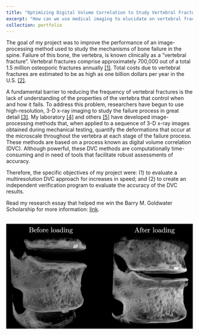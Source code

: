 ```yaml
---
title: "Optimizing Digital Volume Correlation to Study Vertebral Fractures"
excerpt: "How can we use medical imaging to elucidate on vertebral fracture mechanisms? <br/><img src='/images/CompressionCT.png' alt='CompressionCT' width='600'/>"
collection: portfolio
---
```


The goal of my project was to improve the performance of an image-processing method used to study the mechanisms of bone failure in the spine. Failure of this bone, the vertebra, is known clinically as a “vertebral fracture”. Vertebral fractures comprise approximately 700,000 out of a total 1.5 million osteoporic fractures annually [[1]](https://www.sciencedirect.com/science/article/pii/8756328295002584?via%3Dihub). Total costs due to vertebral fractures are estimated to be as high as one billion dollars per year
in the U.S. [[2]](https://pubmed.ncbi.nlm.nih.gov/17144789/).

A fundamental barrier to reducing the frequency of vertebral fractures is the lack of
understanding of the properties of the vertebra that control when and how it fails. To address this problem, researchers have begun to use high-resolution, 3-D x-ray imaging to study the failure process in great detail [[3]](https://www.sciencedirect.com/science/article/pii/S1751616113003159). My laboratory [[4]](https://pubmed.ncbi.nlm.nih.gov/29196764/) and others [[5]](https://pubmed.ncbi.nlm.nih.gov/16532610/) have developed image-processing methods that, when applied to a sequence of 3-D x-ray images obtained during mechanical testing, quantify the deformations that occur at the microscale throughout the vertebra at each stage of the failure process. These methods are based on a process known as digital volume correlation (DVC). Although powerful, these DVC methods are computationally time-consuming and in need of tools that facilitate robust assessments of accuracy.

Therefore, the specific objectives of my project were: (1) to evaluate a multiresolution DVC approach for increases in speed; and (2) to create an independent verification program to evaluate the accuracy of the DVC results.

Read my research essay that helped me win the Barry M. Goldwater Scholarship for more information: [link](https://github.com/reecehuff/reecehuff.github.io/blob/master/files/Huff_Goldwater_Essay.pdf).

<br/><img src="/images/CompressionCT.png" alt="CompressionCT" width="800"/>
